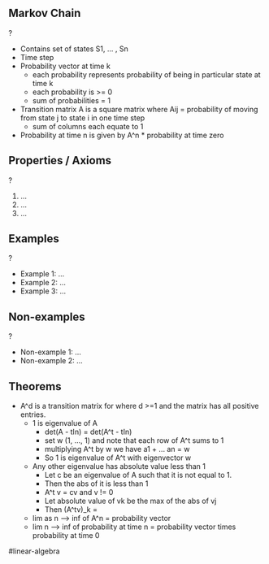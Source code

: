 
## Markov Chain
?
- Contains set of states S1, ... , Sn
- Time step
- Probability vector at time k
	- each probability represents probability of being in particular state at time k
	- each probability is >= 0
	- sum of probabilities = 1
- Transition matrix A is a square matrix where Aij = probability of moving from state j to state i in one time step
	- sum of columns each equate to 1
- Probability at time n is given by A^n * probability at time zero

## Properties / Axioms
?
1. ...
2. ...
3. ...

## Examples
?
- Example 1: ...
‎ 
- Example 2: ...
‎ 
- Example 3: ...

## Non-examples
?
- Non-example 1: ...
- Non-example 2: ...

## Theorems
- A^d is a transition matrix for where d >=1 and the matrix has all positive entries.
	- 1 is eigenvalue of A
		- det(A - tIn) = det(A^t - tIn)
		- set w (1, ..., 1) and note that each row of A^t sums to 1
		- multiplying A^t by w we have a1 + ... an = w
		- So 1 is eigenvalue of A^t with eigenvector w
	- Any other eigenvalue has absolute value less than 1
		- Let c be an eigenvalue of A such that it is not equal to 1.
		- Then the abs of it is less than 1
		- A^t v = cv and v != 0
		- Let absolute value of vk be the max of the abs of vj
		- Then (A^tv)_k = 
	- lim as n --> inf of A^n = probability vector
	- lim n --> inf of probability at time n = probability vector times probability at time 0





#linear-algebra